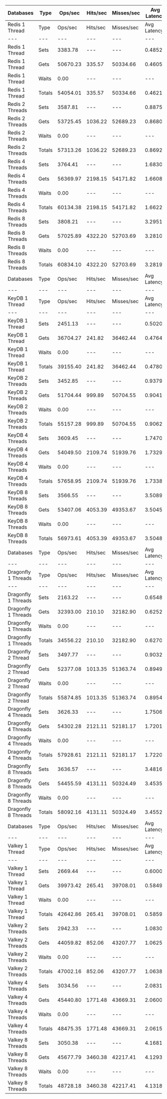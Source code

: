 | Databases | Type | Ops/sec | Hits/sec | Misses/sec | Avg Latency | p50 Latency | p99 Latency | p99.9 Latency | KB/sec |
| --- | --- | --- | --- | --- | --- | --- | --- | --- | --- |
| Redis 1 Thread | Type | Ops/sec | Hits/sec | Misses/sec | Avg Latency | p50 Latency | p99 Latency | p99.9 Latency | KB/sec |
| --- | --- | --- | --- | --- | --- | --- | --- | --- | --- |
Redis 1 Thread | Sets | 3383.78 | --- | --- | 0.48520 | 0.44700 | 0.93500 | 4.60700 | 204.85 |
Redis 1 Thread | Gets | 50670.23 | 335.57 | 50334.66 | 0.46056 | 0.44700 | 0.91100 | 1.31900 | 1935.39 |
Redis 1 Thread | Waits | 0.00 | --- | --- | --- | --- | --- | --- | --- |
Redis 1 Thread | Totals | 54054.01 | 335.57 | 50334.66 | 0.46210 | 0.44700 | 0.91100 | 1.40700 | 2140.24 |
Redis 2 Threads | Sets | 3587.81 | --- | --- | 0.88755 | 0.81500 | 3.00700 | 6.75100 | 217.20 |
Redis 2 Threads | Gets | 53725.45 | 1036.22 | 52689.23 | 0.86801 | 0.81500 | 2.68700 | 3.74300 | 2064.03 |
Redis 2 Threads | Waits | 0.00 | --- | --- | --- | --- | --- | --- | --- |
Redis 2 Threads | Totals | 57313.26 | 1036.22 | 52689.23 | 0.86923 | 0.81500 | 2.70300 | 3.83900 | 2281.23 |
Redis 4 Threads | Sets | 3764.41 | --- | --- | 1.68303 | 1.59900 | 3.77500 | 6.71900 | 227.90 |
Redis 4 Threads | Gets | 56369.97 | 2198.15 | 54171.82 | 1.66088 | 1.59900 | 3.55100 | 4.73500 | 2185.15 |
Redis 4 Threads | Waits | 0.00 | --- | --- | --- | --- | --- | --- | --- |
Redis 4 Threads | Totals | 60134.38 | 2198.15 | 54171.82 | 1.66226 | 1.59900 | 3.56700 | 4.86300 | 2413.05 |
Redis 8 Threads | Sets | 3808.21 | --- | --- | 3.29512 | 3.11900 | 7.74300 | 11.13500 | 230.55 |
Redis 8 Threads | Gets | 57025.89 | 4322.20 | 52703.69 | 3.28107 | 3.11900 | 7.48700 | 10.75100 | 2247.47 |
Redis 8 Threads | Waits | 0.00 | --- | --- | --- | --- | --- | --- | --- |
Redis 8 Threads | Totals | 60834.10 | 4322.20 | 52703.69 | 3.28195 | 3.11900 | 7.48700 | 10.81500 | 2478.01 |
| Databases | Type | Ops/sec | Hits/sec | Misses/sec | Avg Latency | p50 Latency | p99 Latency | p99.9 Latency | KB/sec |
| --- | --- | --- | --- | --- | --- | --- | --- | --- | --- |
| KeyDB 1 Thread | Type | Ops/sec | Hits/sec | Misses/sec | Avg Latency | p50 Latency | p99 Latency | p99.9 Latency | KB/sec |
| --- | --- | --- | --- | --- | --- | --- | --- | --- | --- |
KeyDB 1 Thread | Sets | 2451.13 | --- | --- | 0.50206 | 0.43900 | 1.40700 | 6.39900 | 148.39 |
KeyDB 1 Thread | Gets | 36704.27 | 241.82 | 36462.44 | 0.47649 | 0.43100 | 1.31100 | 2.73500 | 1401.93 |
KeyDB 1 Thread | Waits | 0.00 | --- | --- | --- | --- | --- | --- | --- |
KeyDB 1 Thread | Totals | 39155.40 | 241.82 | 36462.44 | 0.47809 | 0.43100 | 1.31900 | 2.92700 | 1550.31 |
KeyDB 2 Threads | Sets | 3452.85 | --- | --- | 0.93796 | 0.83900 | 3.11900 | 10.75100 | 209.03 |
KeyDB 2 Threads | Gets | 51704.44 | 999.89 | 50704.55 | 0.90415 | 0.82300 | 2.73500 | 4.25500 | 1986.44 |
KeyDB 2 Threads | Waits | 0.00 | --- | --- | --- | --- | --- | --- | --- |
KeyDB 2 Threads | Totals | 55157.28 | 999.89 | 50704.55 | 0.90626 | 0.82300 | 2.75100 | 4.38300 | 2195.47 |
KeyDB 4 Threads | Sets | 3609.45 | --- | --- | 1.74705 | 1.63900 | 4.41500 | 6.17500 | 218.52 |
KeyDB 4 Threads | Gets | 54049.50 | 2109.74 | 51939.76 | 1.73299 | 1.62300 | 4.35100 | 5.82300 | 2095.24 |
KeyDB 4 Threads | Waits | 0.00 | --- | --- | --- | --- | --- | --- | --- |
KeyDB 4 Threads | Totals | 57658.95 | 2109.74 | 51939.76 | 1.73387 | 1.62300 | 4.35100 | 5.85500 | 2313.75 |
KeyDB 8 Threads | Sets | 3566.55 | --- | --- | 3.50896 | 3.23100 | 9.40700 | 13.37500 | 215.92 |
KeyDB 8 Threads | Gets | 53407.06 | 4053.39 | 49353.67 | 3.50456 | 3.23100 | 9.21500 | 12.99100 | 2104.94 |
KeyDB 8 Threads | Waits | 0.00 | --- | --- | --- | --- | --- | --- | --- |
KeyDB 8 Threads | Totals | 56973.61 | 4053.39 | 49353.67 | 3.50484 | 3.23100 | 9.21500 | 13.05500 | 2320.86 |
| Databases | Type | Ops/sec | Hits/sec | Misses/sec | Avg Latency | p50 Latency | p99 Latency | p99.9 Latency | KB/sec |
| --- | --- | --- | --- | --- | --- | --- | --- | --- | --- |
| Dragonfly 1 Threads | Type | Ops/sec | Hits/sec | Misses/sec | Avg Latency | p50 Latency | p99 Latency | p99.9 Latency | KB/sec |
| --- | --- | --- | --- | --- | --- | --- | --- | --- | --- |
Dragonfly 1 Threads | Sets | 2163.22 | --- | --- | 0.65488 | 0.65500 | 1.26300 | 11.45500 | 130.96 |
Dragonfly 1 Threads | Gets | 32393.00 | 210.10 | 32182.90 | 0.62523 | 0.64700 | 1.23900 | 1.60700 | 1237.20 |
Dragonfly 1 Threads | Waits | 0.00 | --- | --- | --- | --- | --- | --- | --- |
Dragonfly 1 Threads | Totals | 34556.22 | 210.10 | 32182.90 | 0.62709 | 0.64700 | 1.23900 | 1.67100 | 1368.16 |
Dragonfly 2 Thread | Sets | 3497.77 | --- | --- | 0.90321 | 0.83100 | 2.19100 | 4.31900 | 211.75 |
Dragonfly 2 Thread | Gets | 52377.08 | 1013.35 | 51363.74 | 0.89498 | 0.82300 | 2.12700 | 3.39100 | 2012.29 |
Dragonfly 2 Thread | Waits | 0.00 | --- | --- | --- | --- | --- | --- | --- |
Dragonfly 2 Thread | Totals | 55874.85 | 1013.35 | 51363.74 | 0.89549 | 0.82300 | 2.12700 | 3.43900 | 2224.04 |
Dragonfly 4 Threads | Sets | 3626.33 | --- | --- | 1.75062 | 1.60700 | 4.63900 | 11.39100 | 219.54 |
Dragonfly 4 Threads | Gets | 54302.28 | 2121.11 | 52181.17 | 1.72012 | 1.60700 | 4.38300 | 6.01500 | 2105.06 |
Dragonfly 4 Threads | Waits | 0.00 | --- | --- | --- | --- | --- | --- | --- |
Dragonfly 4 Threads | Totals | 57928.61 | 2121.11 | 52181.17 | 1.72203 | 1.60700 | 4.41500 | 6.14300 | 2324.60 |
Dragonfly 8 Threads | Sets | 3636.57 | --- | --- | 3.48164 | 3.19900 | 9.85500 | 14.78300 | 220.16 |
Dragonfly 8 Threads | Gets | 54455.59 | 4131.11 | 50324.49 | 3.45351 | 3.18300 | 9.34300 | 13.50300 | 2146.23 |
Dragonfly 8 Threads | Waits | 0.00 | --- | --- | --- | --- | --- | --- | --- |
Dragonfly 8 Threads | Totals | 58092.16 | 4131.11 | 50324.49 | 3.45527 | 3.18300 | 9.40700 | 13.75900 | 2366.39 |
| Databases | Type | Ops/sec | Hits/sec | Misses/sec | Avg Latency | p50 Latency | p99 Latency | p99.9 Latency | KB/sec |
| --- | --- | --- | --- | --- | --- | --- | --- | --- | --- |
| Valkey 1 Thread | Type | Ops/sec | Hits/sec | Misses/sec | Avg Latency | p50 Latency | p99 Latency | p99.9 Latency | KB/sec |
| --- | --- | --- | --- | --- | --- | --- | --- | --- | --- |
Valkey 1 Thread | Sets | 2669.44 | --- | --- | 0.60009 | 0.56700 | 1.32700 | 4.92700 | 161.60 |
Valkey 1 Thread | Gets | 39973.42 | 265.41 | 39708.01 | 0.58495 | 0.55900 | 1.23100 | 1.74300 | 1526.83 |
Valkey 1 Thread | Waits | 0.00 | --- | --- | --- | --- | --- | --- | --- |
Valkey 1 Thread | Totals | 42642.86 | 265.41 | 39708.01 | 0.58590 | 0.56700 | 1.23900 | 1.79900 | 1688.43 |
Valkey 2 Threads | Sets | 2942.33 | --- | --- | 1.08300 | 0.99900 | 2.55900 | 7.80700 | 178.12 |
Valkey 2 Threads | Gets | 44059.82 | 852.06 | 43207.77 | 1.06253 | 0.99900 | 2.35100 | 3.67900 | 1692.74 |
Valkey 2 Threads | Waits | 0.00 | --- | --- | --- | --- | --- | --- | --- |
Valkey 2 Threads | Totals | 47002.16 | 852.06 | 43207.77 | 1.06381 | 0.99900 | 2.36700 | 3.80700 | 1870.86 |
Valkey 4 Threads | Sets | 3034.56 | --- | --- | 2.08314 | 1.91100 | 5.47100 | 7.61500 | 183.71 |
Valkey 4 Threads | Gets | 45440.80 | 1771.48 | 43669.31 | 2.06009 | 1.90300 | 5.05500 | 7.03900 | 1761.48 |
Valkey 4 Threads | Waits | 0.00 | --- | --- | --- | --- | --- | --- | --- |
Valkey 4 Threads | Totals | 48475.35 | 1771.48 | 43669.31 | 2.06153 | 1.90300 | 5.08700 | 7.10300 | 1945.19 |
Valkey 8 Threads | Sets | 3050.38 | --- | --- | 4.16810 | 3.79100 | 11.32700 | 16.31900 | 184.67 |
Valkey 8 Threads | Gets | 45677.79 | 3460.38 | 42217.41 | 4.12939 | 3.77500 | 10.81500 | 15.61500 | 1800.19 |
Valkey 8 Threads | Waits | 0.00 | --- | --- | --- | --- | --- | --- | --- |
Valkey 8 Threads | Totals | 48728.18 | 3460.38 | 42217.41 | 4.13181 | 3.77500 | 10.81500 | 15.67900 | 1984.86 |
